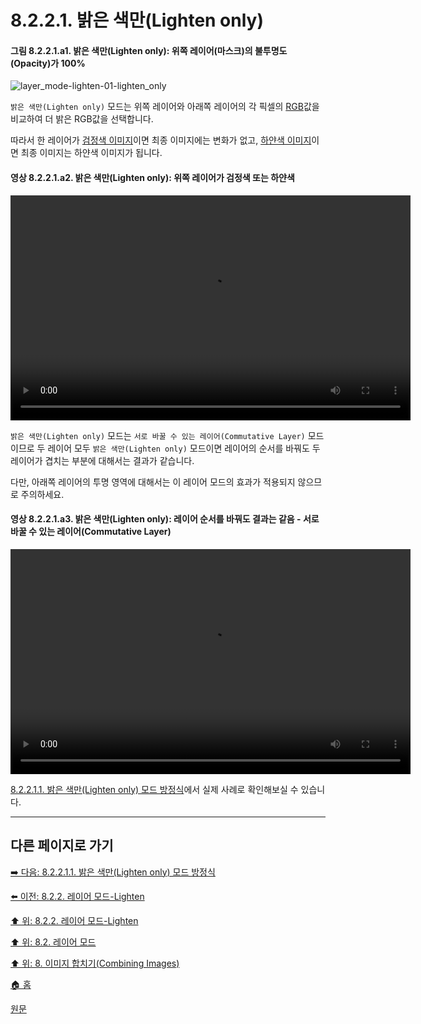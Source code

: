 # 8.2.2.1. 밝은 색만(Lighten only)
#### 그림 8.2.2.1.a1. 밝은 색만(Lighten only): 위쪽 레이어(마스크)의 불투명도(Opacity)가 100%
![layer_mode-lighten-01-lighten_only](https://github.com/wonder13662/gimp/assets/15767104/b3feb4cb-af62-4ab3-bb31-0393fa70baf1)

`밝은 색만(Lighten only)` 모드는 위쪽 레이어와 아래쪽 레이어의 각 픽셀의 [RGB](./19-glossaryx-color_mode_rgb.md)값을 비교하여 더 밝은 RGB값을 선택합니다. 

따라서 한 레이어가 [검정색 이미지](./08-02-02-01-01-equation.md#)이면 최종 이미지에는 변화가 없고, [하얀색 이미지](./08-02-02-01-01-equation.md#08-02-02-01-01-s4)이면 최종 이미지는 하얀색 이미지가 됩니다. 

#### 영상 8.2.2.1.a2. 밝은 색만(Lighten only): 위쪽 레이어가 검정색 또는 하얀색
<video controls="controls" width="640" height="360" src="https://github.com/wonder13662/gimp/assets/15767104/8ab044b7-7fb3-4a81-8996-51f698d5fa6a"></video>

`밝은 색만(Lighten only)` 모드는 `서로 바꿀 수 있는 레이어(Commutative Layer)` 모드이므로 두 레이어 모두 `밝은 색만(Lighten only)` 모드이면 레이어의 순서를 바꿔도 두 레이어가 겹치는 부분에 대해서는 결과가 같습니다. 

다만, 아래쪽 레이어의 투명 영역에 대해서는 이 레이어 모드의 효과가 적용되지 않으므로 주의하세요.

#### 영상 8.2.2.1.a3. 밝은 색만(Lighten only): 레이어 순서를 바꿔도 결과는 같음 - 서로 바꿀 수 있는 레이어(Commutative Layer)
<video controls="controls" width="640" height="360" src="https://github.com/wonder13662/gimp/assets/15767104/ba0c1475-7112-4a0b-a595-5feeac2eb4e1"></video>

[8.2.2.1.1. 밝은 색만(Lighten only) 모드 방정식](./08-02-02-01-01-equation.md)에서 실제 사례로 확인해보실 수 있습니다.

***

## 다른 페이지로 가기

[➡️ 다음: 8.2.2.1.1. 밝은 색만(Lighten only) 모드 방정식](./08-02-02-01-01-equation.md)

[⬅️ 이전: 8.2.2. 레이어 모드-Lighten](./08-02-02-00-lighten-layer-mode.md)

[⬆️ 위: 8.2.2. 레이어 모드-Lighten](./08-02-02-00-lighten-layer-mode.md)

[⬆️ 위: 8.2. 레이어 모드](./08-02-00-layer_modes.md)

[⬆️ 위: 8. 이미지 합치기(Combining Images)](./08-00-combining-images.md)

[🏠 홈](./00-home.md)

[원문](https://docs.gimp.org/2.10/ko/layer-mode-group-lighten.html#layer-mode-lighten-only)
